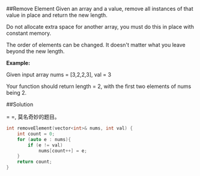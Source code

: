 ﻿##Remove Element
Given an array and a value, remove all instances of that value in place and return the new length.

Do not allocate extra space for another array, you must do this in place with constant memory.

The order of elements can be changed. It doesn't matter what you leave beyond the new length.

**Example:**

Given input array nums = [3,2,2,3], val = 3

Your function should return length = 2, with the first two elements of nums being 2.

##Solution

= =, 莫名奇妙的题目。

```cpp
int removeElement(vector<int>& nums, int val) {
	int count = 0;
	for (auto e : nums){
		if (e != val)
			nums[count++] = e;
	}
	return count;
}
```